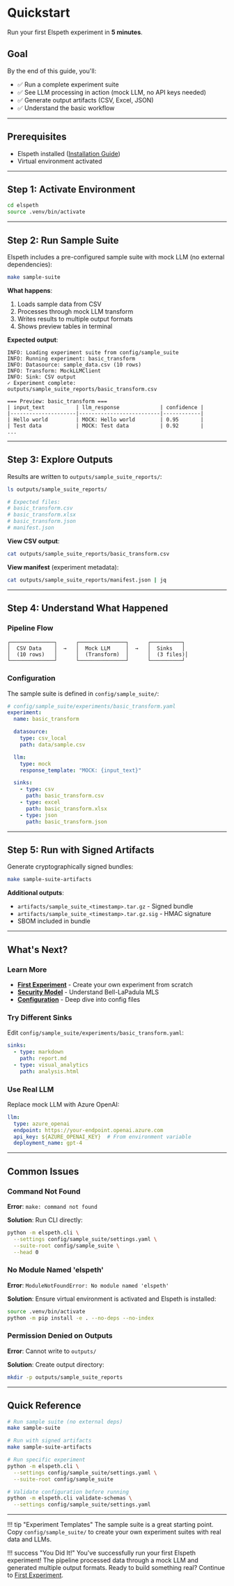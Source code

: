 # Quickstart

Run your first Elspeth experiment in **5 minutes**.

## Goal

By the end of this guide, you'll:
- ✅ Run a complete experiment suite
- ✅ See LLM processing in action (mock LLM, no API keys needed)
- ✅ Generate output artifacts (CSV, Excel, JSON)
- ✅ Understand the basic workflow

---

## Prerequisites

- Elspeth installed ([Installation Guide](installation.md))
- Virtual environment activated

---

## Step 1: Activate Environment

```bash
cd elspeth
source .venv/bin/activate
```

---

## Step 2: Run Sample Suite

Elspeth includes a pre-configured sample suite with mock LLM (no external dependencies):

```bash
make sample-suite
```

**What happens**:
1. Loads sample data from CSV
2. Processes through mock LLM transform
3. Writes results to multiple output formats
4. Shows preview tables in terminal

**Expected output**:
```
INFO: Loading experiment suite from config/sample_suite
INFO: Running experiment: basic_transform
INFO: Datasource: sample_data.csv (10 rows)
INFO: Transform: MockLLMClient
INFO: Sink: CSV output
✓ Experiment complete: outputs/sample_suite_reports/basic_transform.csv

=== Preview: basic_transform ===
| input_text          | llm_response             | confidence |
|---------------------|--------------------------|------------|
| Hello world         | MOCK: Hello world        | 0.95       |
| Test data           | MOCK: Test data          | 0.92       |
...
```

---

## Step 3: Explore Outputs

Results are written to `outputs/sample_suite_reports/`:

```bash
ls outputs/sample_suite_reports/

# Expected files:
# basic_transform.csv
# basic_transform.xlsx
# basic_transform.json
# manifest.json
```

**View CSV output**:
```bash
cat outputs/sample_suite_reports/basic_transform.csv
```

**View manifest** (experiment metadata):
```bash
cat outputs/sample_suite_reports/manifest.json | jq
```

---

## Step 4: Understand What Happened

### Pipeline Flow

```
┌──────────────┐      ┌───────────────┐      ┌──────────┐
│  CSV Data    │  →   │  Mock LLM     │  →   │  Sinks   │
│  (10 rows)   │      │  (Transform)  │      │  (3 files)│
└──────────────┘      └───────────────┘      └──────────┘
```

### Configuration

The sample suite is defined in `config/sample_suite/`:

```yaml
# config/sample_suite/experiments/basic_transform.yaml
experiment:
  name: basic_transform

  datasource:
    type: csv_local
    path: data/sample.csv

  llm:
    type: mock
    response_template: "MOCK: {input_text}"

  sinks:
    - type: csv
      path: basic_transform.csv
    - type: excel
      path: basic_transform.xlsx
    - type: json
      path: basic_transform.json
```

---

## Step 5: Run with Signed Artifacts

Generate cryptographically signed bundles:

```bash
make sample-suite-artifacts
```

**Additional outputs**:
- `artifacts/sample_suite_<timestamp>.tar.gz` - Signed bundle
- `artifacts/sample_suite_<timestamp>.tar.gz.sig` - HMAC signature
- SBOM included in bundle

---

## What's Next?

### Learn More

- **[First Experiment](first-experiment.md)** - Create your own experiment from scratch
- **[Security Model](../user-guide/security-model.md)** - Understand Bell-LaPadula MLS
- **[Configuration](../user-guide/configuration.md)** - Deep dive into config files

### Try Different Sinks

Edit `config/sample_suite/experiments/basic_transform.yaml`:

```yaml
sinks:
  - type: markdown
    path: report.md
  - type: visual_analytics
    path: analysis.html
```

### Use Real LLM

Replace mock LLM with Azure OpenAI:

```yaml
llm:
  type: azure_openai
  endpoint: https://your-endpoint.openai.azure.com
  api_key: ${AZURE_OPENAI_KEY}  # From environment variable
  deployment_name: gpt-4
```

---

## Common Issues

### Command Not Found

**Error**: `make: command not found`

**Solution**: Run CLI directly:
```bash
python -m elspeth.cli \
  --settings config/sample_suite/settings.yaml \
  --suite-root config/sample_suite \
  --head 0
```

### No Module Named 'elspeth'

**Error**: `ModuleNotFoundError: No module named 'elspeth'`

**Solution**: Ensure virtual environment is activated and Elspeth is installed:
```bash
source .venv/bin/activate
python -m pip install -e . --no-deps --no-index
```

### Permission Denied on Outputs

**Error**: Cannot write to `outputs/`

**Solution**: Create output directory:
```bash
mkdir -p outputs/sample_suite_reports
```

---

## Quick Reference

```bash
# Run sample suite (no external deps)
make sample-suite

# Run with signed artifacts
make sample-suite-artifacts

# Run specific experiment
python -m elspeth.cli \
  --settings config/sample_suite/settings.yaml \
  --suite-root config/sample_suite

# Validate configuration before running
python -m elspeth.cli validate-schemas \
  --settings config/sample_suite/settings.yaml
```

---

!!! tip "Experiment Templates"
    The sample suite is a great starting point. Copy `config/sample_suite/` to create your own experiment suites with real data and LLMs.

!!! success "You Did It!"
    You've successfully run your first Elspeth experiment! The pipeline processed data through a mock LLM and generated multiple output formats. Ready to build something real? Continue to [First Experiment](first-experiment.md).
